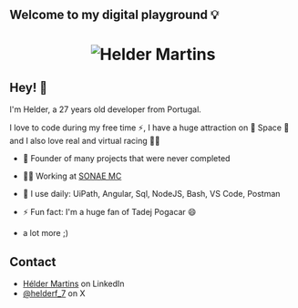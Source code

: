 ## Welcome to my digital playground 💡

<h1 align="center">
  <img src="https://user-images.githubusercontent.com/62772038/163299412-c1144211-a99a-40e9-8630-6d1d256fe156.gif" alt="Helder Martins" />
</h1>

## Hey! 👋

I'm Helder, a 27 years old developer from Portugal.

I love to code during my free time ⚡, I have a huge attraction on 🔭 Space 🔭 and I also love real and virtual racing 🚗💨

- 🦔 Founder of many projects that were never completed

- 👨‍💻 Working at [SONAE MC]([https://communitylabs.com](https://www.linkedin.com/company/nos-sgps/mycompany/))

- 🚀 I use daily: UiPath, Angular, Sql, NodeJS, Bash, VS Code, Postman

- ⚡️ Fun fact: I'm a huge fan of Tadej Pogacar 😄

+ a lot more ;)

## Contact
- [Hélder Martins](https://www.linkedin.com/in/h%C3%A9lder-martins7/) on LinkedIn
- [@helderf_7](https://twitter.com/helderf_7) on X
